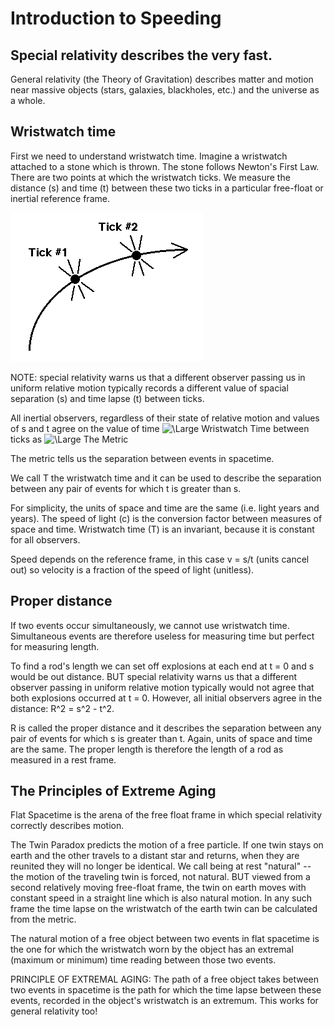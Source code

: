 # Introduction to Speeding

## Special relativity describes the very fast.

General relativity (the Theory of Gravitation) describes matter and motion near massive objects (stars, galaxies, blackholes, etc.) and the universe as a whole.

## Wristwatch time
First we need to understand wristwatch time. Imagine a wristwatch attached to a stone which is thrown. The stone follows Newton's First Law. There are two points at which the wristwatch ticks. We measure the distance (s) and time (t) between these two ticks in a particular free-float or inertial reference frame.

![Wristwatch Time](WristwatchTime.gif)

NOTE: special relativity warns us that a different observer passing us in uniform relative motion typically records a different value of spacial separation (s) and time lapse (t) between ticks.

All inertial observers, regardless of their state of relative motion and values of s and t agree on the value of time <img src="https://latex.codecogs.com/svg.latex?\Large&space;\tau" title="\Large Wristwatch Time" /> between ticks as <img src="https://latex.codecogs.com/svg.latex?\Large&space;\tau^{2} = t^{2} - s^{2}" title="\Large The Metric" />

The metric tells us the separation between events in spacetime.

We call T the wristwatch time and it can be used to describe the separation between any pair of events for which t is greater than s.

For simplicity, the units of space and time are the same (i.e. light years and years). The speed of light (c) is the conversion factor between measures of space and time. Wristwatch time (T) is an invariant, because it is constant for all observers.

Speed depends on the reference frame, in this case v = s/t (units cancel out) so velocity is a fraction of the speed of light (unitless).

## Proper distance
If two events occur simultaneously, we cannot use wristwatch time. Simultaneous events are therefore useless for measuring time but perfect for measuring length.

To find a rod's length we can set off explosions at each end at t = 0 and s would be out distance. BUT special relativity warns us that a different observer passing in uniform relative motion typically would not agree that both explosions occurred at t = 0. However, all initial observers agree in the distance: R^2 = s^2 - t^2.

R is called the proper distance and it describes the separation between  any pair of events for which s is greater than t. Again, units of space and time are the same. The proper length is therefore the length of a rod as measured in a rest frame.

## The Principles of Extreme Aging
Flat Spacetime is the arena of the free float frame in which special relativity correctly describes motion.

The Twin Paradox predicts the motion of a free particle. If one twin stays on earth and the other travels to a distant star and returns, when they are reunited they will no longer be identical. We call being at rest "natural" -- the motion of the traveling twin is forced, not natural. BUT viewed from a second relatively moving free-float frame, the twin on earth moves with constant speed in a straight line which is also natural motion. In any such frame the time lapse on the wristwatch of the earth twin can be calculated from the metric.

The natural motion of a free object between two events in flat spacetime is the one for which the wristwatch worn by the object has an extremal (maximum or minimum) time reading between those two events.

PRINCIPLE OF EXTREMAL AGING: The path of a free object takes between two events in spacetime is the path for which the time lapse between these events, recorded in the object's wristwatch is an extremum. This works for general relativity too!
